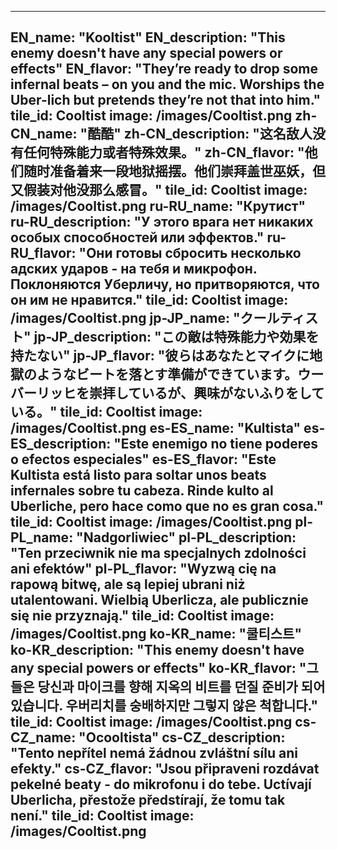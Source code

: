 ---

EN_name: "Kooltist"
EN_description: "This enemy doesn't have any special powers or effects"
EN_flavor: "They’re ready to drop some infernal beats – on you and the mic. Worships the Uber-lich but pretends they’re not that into him."
tile_id: Cooltist
image: /images/Cooltist.png
zh-CN_name: "酷酷"
zh-CN_description: "这名敌人没有任何特殊能力或者特殊效果。"
zh-CN_flavor: "他们随时准备着来一段地狱摇摆。他们崇拜盖世巫妖，但又假装对他没那么感冒。"
tile_id: Cooltist
image: /images/Cooltist.png
ru-RU_name: "Крутист"
ru-RU_description: "У этого врага нет никаких особых способностей или эффектов."
ru-RU_flavor: "Они готовы сбросить несколько адских ударов - на тебя и микрофон. Поклоняются Уберличу, но притворяются, что он им не нравится."
tile_id: Cooltist
image: /images/Cooltist.png
jp-JP_name: "クールティスト"
jp-JP_description: "この敵は特殊能力や効果を持たない"
jp-JP_flavor: "彼らはあなたとマイクに地獄のようなビートを落とす準備ができています。ウーバーリッヒを崇拝しているが、興味がないふりをしている。"
tile_id: Cooltist
image: /images/Cooltist.png
es-ES_name: "Kultista"
es-ES_description: "Este enemigo no tiene poderes o efectos especiales"
es-ES_flavor: "Este Kultista está listo para soltar unos beats infernales sobre tu cabeza. Rinde kulto al Uberliche, pero hace como que no es gran cosa."
tile_id: Cooltist
image: /images/Cooltist.png
pl-PL_name: "Nadgorliwiec"
pl-PL_description: "Ten przeciwnik nie ma specjalnych zdolności ani efektów"
pl-PL_flavor: "Wyzwą cię na rapową bitwę, ale są lepiej ubrani niż utalentowani. Wielbią Uberlicza, ale publicznie się nie przyznają."
tile_id: Cooltist
image: /images/Cooltist.png
ko-KR_name: "쿨티스트"
ko-KR_description: "This enemy doesn't have any special powers or effects"
ko-KR_flavor: "그들은 당신과 마이크를 향해 지옥의 비트를 던질 준비가 되어있습니다. 우버리치를 숭배하지만 그렇지 않은 척합니다."
tile_id: Cooltist
image: /images/Cooltist.png
cs-CZ_name: "Ocooltista"
cs-CZ_description: "Tento nepřítel nemá žádnou zvláštní sílu ani efekty."
cs-CZ_flavor: "Jsou připraveni rozdávat pekelné beaty - do mikrofonu i do tebe. Uctívají Uberlicha, přestože předstírají, že tomu tak není."
tile_id: Cooltist
image: /images/Cooltist.png
---